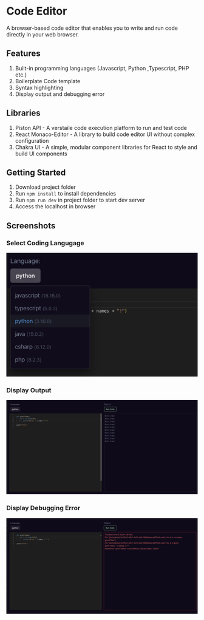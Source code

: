 # Code Editor
A browser-based code editor that enables you to write and run code directly in your web browser.

## Features
1. Built-in programming languages (Javascript, Python ,Typescript, PHP etc.)
2. Boilerplate Code template
3. Syntax highlighting
4. Display output and debugging error

## Libraries
1. Piston API - A verstaile code execution platform to run and test code
2. React Monaco-Editor - A library to build code editor UI without complex configuration
3. Chakra UI - A simple, modular component libraries for React to style and build UI components

## Getting Started
1. Download project folder
2. Run `npm install` to install dependencies
3. Run `npm run dev` in project folder to start dev server
4. Access the localhost in browser

## Screenshots

### Select Coding Langugage
![img1](./ss/select_prog.png)

### Display Output
![img1](./ss/output.png)

### Display Debugging Error 
![img1](./ss/debug.png)
